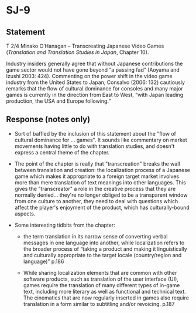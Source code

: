 # SJ-9

## Statement

T 2/4 Minako O’Hanagan – Transcreating Japanese Video Games
(*Translation and Translation Studies in Japan*, Chapter 10).

Industry insiders generally agree that without Japanese contributions the game sector would not have gone beyond “a passing fad” (Aoyama and Izushi 2003: 424). Commenting on the power shift in the video game industry from the United States to Japan, Consalvo (2006: 132) cautiously remarks that the flow of cultural dominance for consoles and many major games is currently in the direction from East to West, “with Japan leading production, the USA and Europe following.”

## Response (notes only)

- Sort of baffled by the inclusion of this statement about the "flow of cultural dominance for ... games".  It sounds like commentary on market movements having little to do with translation studies, and doesn't express a central theme of the chapter.

- The point of the chapter is really that "transcreation" breaks the wall between translation and creation: the localization process of a Japanese game which makes it appropriate to a foreign target market involves more than mere translation of text meanings into other languages.  This gives the "transcreator" a role in the creative process that they are normally denied... they're no longer obliged to be a transparent window from one culture to another, they need to deal with questions which affect the player's enjoyment of the product, which has culturally-bound aspects.

- Some interesting tidbits from the chapter:
    - the term translation in its narrow sense of converting verbal messages in one language into another, while localization refers to the broader process of “taking a product and making it linguistically and culturally appropriate to the target locale (country/region and language)”  p.186

    - While sharing localization elements that are common with other software products, such as translation of the user interface (UI), games require the translation of many different types of in-game text, including more literary as well as functional and technical text. The cinematics that are now regularly inserted in games also require translation in a form similar to subtitling and/or revoicing. p.187

